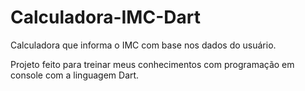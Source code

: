 # Calculadora-IMC-Dart
Calculadora que informa o IMC com base nos dados do usuário.

Projeto feito para treinar meus conhecimentos com programação em console com a linguagem Dart.

